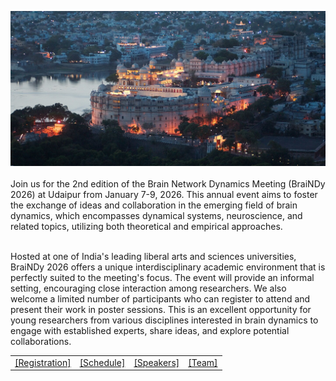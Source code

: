 

<p align="justify">

<img src="img/Udaipur.jpg" width=2500><br><br>
Join us for the 2nd edition of the Brain Network Dynamics Meeting (BraiNDy 2026) at Udaipur from January 7-9, 2026. This annual event aims to foster the exchange of ideas and collaboration in the emerging field of brain dynamics, which encompasses dynamical systems, neuroscience, and related topics, utilizing both theoretical and empirical approaches.<br><br>


Hosted at one of India's leading liberal arts and sciences universities, BraiNDy 2026 offers a unique interdisciplinary academic environment that is perfectly suited to the meeting's focus. The event will provide an informal setting, encouraging close interaction among researchers. We also welcome a limited number of participants who can register to attend and present their work in poster sessions.  This is an excellent opportunity for young researchers from various disciplines interested in brain dynamics to engage with established experts, share ideas, and explore potential collaborations. 
</p>

<div align="center" class="example1">
<table>
<tr >
<td><a href="registration/">[Registration]</a></td>
<td><a href="schedule/">[Schedule]</a></td>
<td><a href="speakers/">[Speakers]</a></td>
<td><a href="Team/">[Team]</a></td>
</tr>
</table>
</div>